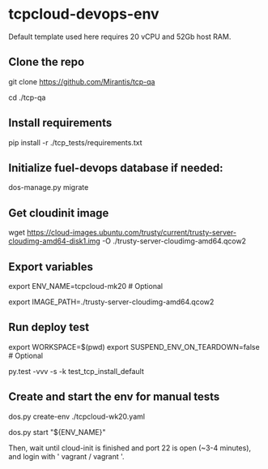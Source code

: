 # tcpcloud-devops-env

Default template used here requires 20 vCPU and 52Gb host RAM.

Clone the repo
--------------

git clone https://github.com/Mirantis/tcp-qa

cd ./tcp-qa

Install requirements
--------------------

pip install -r ./tcp_tests/requirements.txt

Initialize fuel-devops database if needed:
------------------------------------------

dos-manage.py migrate

Get cloudinit image
-------------------

wget https://cloud-images.ubuntu.com/trusty/current/trusty-server-cloudimg-amd64-disk1.img -O ./trusty-server-cloudimg-amd64.qcow2

Export variables
----------------

export ENV_NAME=tcpcloud-mk20  # Optional

export IMAGE_PATH=./trusty-server-cloudimg-amd64.qcow2

Run deploy test
-----------------------------------------
export WORKSPACE=$(pwd)
export SUSPEND_ENV_ON_TEARDOWN=false  # Optional

py.test -vvv -s -k test_tcp_install_default


Create and start the env for manual tests
-----------------------------------------

dos.py create-env ./tcpcloud-wk20.yaml

dos.py start "${ENV_NAME}"


Then, wait until cloud-init is finished and port 22 is open (~3-4 minutes), and login with ' vagrant / vagrant '.
